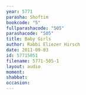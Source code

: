 ```yaml
---
year: 5771
parasha: Shoftim
bookcode: "5"
fullparashacode: "505"
parashacode: "505"
title: Baby Girls 
author: Rabbi Eliezer Hirsch
date: 2011-09-03
id: 57715051
filename: 5771-505-1
layout: audio
moment: 
shabbat: 
occasion: 
---
```

